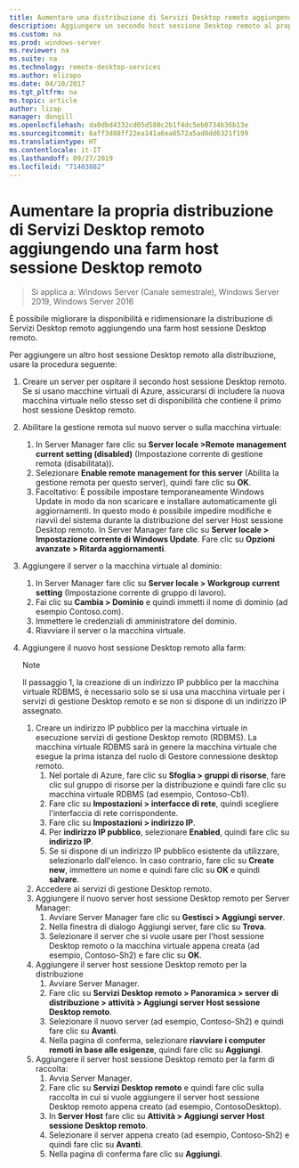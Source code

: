 ```yaml
---
title: Aumentare una distribuzione di Servizi Desktop remoto aggiungendo una farm host sessione Desktop remoto
description: Aggiungere un secondo host sessione Desktop remoto al proprio ambiente di Servizi Desktop remoto.
ms.custom: na
ms.prod: windows-server
ms.reviewer: na
ms.suite: na
ms.technology: remote-desktop-services
ms.author: elizapo
ms.date: 04/10/2017
ms.tgt_pltfrm: na
ms.topic: article
author: lizap
manager: dongill
ms.openlocfilehash: da0dbd4332cd05d580c2b1f4dc5eb0734b36b13e
ms.sourcegitcommit: 6aff3d88ff22ea141a6ea6572a5ad8dd6321f199
ms.translationtype: HT
ms.contentlocale: it-IT
ms.lasthandoff: 09/27/2019
ms.locfileid: "71403882"
---
```

# <a name="scale-out-your-remote-desktop-services-deployment-by-adding-an-rd-session-host-farm"></a>Aumentare la propria distribuzione di Servizi Desktop remoto aggiungendo una farm host sessione Desktop remoto

>Si applica a: Windows Server (Canale semestrale), Windows Server 2019, Windows Server 2016

È possibile migliorare la disponibilità e ridimensionare la distribuzione di Servizi Desktop remoto aggiungendo una farm host sessione Desktop remoto.   
  
 
Per aggiungere un altro host sessione Desktop remoto alla distribuzione, usare la procedura seguente:  
  
1. Creare un server per ospitare il secondo host sessione Desktop remoto. Se si usano macchine virtuali di Azure, assicurarsi di includere la nuova macchina virtuale nello stesso set di disponibilità che contiene il primo host sessione Desktop remoto.
2. Abilitare la gestione remota sul nuovo server o sulla macchina virtuale:
   1. In Server Manager fare clic su **Server locale >Remote management current setting (disabled)** (Impostazione corrente di gestione remota (disabilitata)). 
   2. Selezionare **Enable remote management for this server** (Abilita la gestione remota per questo server), quindi fare clic su **OK**. 
   3. Facoltativo: È possibile impostare temporaneamente Windows Update in modo da non scaricare e installare automaticamente gli aggiornamenti. In questo modo è possibile impedire modifiche e riavvii del sistema durante la distribuzione del server Host sessione Desktop remoto. In Server Manager fare clic su **Server locale > Impostazione corrente di Windows Update**. Fare clic su **Opzioni avanzate > Ritarda aggiornamenti**. 
3. Aggiungere il server o la macchina virtuale al dominio:
   1. In Server Manager fare clic su **Server locale > Workgroup current setting** (Impostazione corrente di gruppo di lavoro). 
   2. Fai clic su **Cambia > Dominio** e quindi immetti il nome di dominio (ad esempio Contoso.com). 
   3. Immettere le credenziali di amministratore del dominio. 
   4. Riavviare il server o la macchina virtuale.
4. Aggiungere il nuovo host sessione Desktop remoto alla farm:
   >[!NOTE] 
   > Il passaggio 1, la creazione di un indirizzo IP pubblico per la macchina virtuale RDBMS, è necessario solo se si usa una macchina virtuale per i servizi di gestione Desktop remoto e se non si dispone di un indirizzo IP assegnato.
   
   1. Creare un indirizzo IP pubblico per la macchina virtuale in esecuzione servizi di gestione Desktop remoto (RDBMS). La macchina virtuale RDBMS sarà in genere la macchina virtuale che esegue la prima istanza del ruolo di Gestore connessione desktop remoto.  
       1. Nel portale di Azure, fare clic su **Sfoglia > gruppi di risorse**, fare clic sul gruppo di risorse per la distribuzione e quindi fare clic su macchina virtuale RDBMS (ad esempio, Contoso-Cb1).  
       2. Fare clic su **Impostazioni > interfacce di rete**, quindi scegliere l'interfaccia di rete corrispondente.   
       3. Fare clic su **Impostazioni > indirizzo IP**.
       4. Per **indirizzo IP pubblico**, selezionare **Enabled**, quindi fare clic su **indirizzo IP**.   
       5. Se si dispone di un indirizzo IP pubblico esistente da utilizzare, selezionarlo dall'elenco. In caso contrario, fare clic su **Create new**, immettere un nome e quindi fare clic su **OK** e quindi **salvare**.   
   2. Accedere ai servizi di gestione Desktop remoto.
   3. Aggiungere il nuovo server host sessione Desktop remoto per Server Manager:   
       1. Avviare Server Manager fare clic su **Gestisci > Aggiungi server**.   
       2. Nella finestra di dialogo Aggiungi server, fare clic su **Trova**.   
       3. Selezionare il server che si vuole usare per l'host sessione Desktop remoto o la macchina virtuale appena creata (ad esempio, Contoso-Sh2) e fare clic su **OK**.
   4. Aggiungere il server host sessione Desktop remoto per la distribuzione
       1. Avviare Server Manager.  
       2. Fare clic su **Servizi Desktop remoto > Panoramica > server di distribuzione > attività > Aggiungi server Host sessione Desktop remoto**.   
       3. Selezionare il nuovo server (ad esempio, Contoso-Sh2) e quindi fare clic su **Avanti**.  
       4. Nella pagina di conferma, selezionare **riavviare i computer remoti in base alle esigenze**, quindi fare clic su **Aggiungi**.   
   5. Aggiungere il server host sessione Desktop remoto per la farm di raccolta:
       1. Avvia Server Manager.   
       2. Fare clic su **Servizi Desktop remoto** e quindi fare clic sulla raccolta in cui si vuole aggiungere il server host sessione Desktop remoto appena creato (ad esempio, ContosoDesktop).   
       3. In **Server Host** fare clic su **Attività > Aggiungi server Host sessione Desktop remoto**.   
       4. Selezionare il server appena creato (ad esempio, Contoso-Sh2) e quindi fare clic su **Avanti**.   
       5. Nella pagina di conferma fare clic su **Aggiungi**.   

